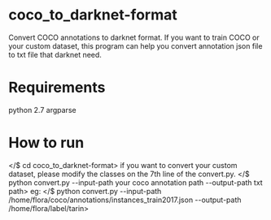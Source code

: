 # coco_to_darknet-format
Convert COCO annotations to darknet format. If you want to train COCO or your custom dataset, this program can help you convert annotation json file to txt file that darknet need.
# Requirements
python 2.7
argparse

# How to run
</$ cd coco_to_darknet-format>
if you want to convert your custom dataset, please modify the classes on the 7th line of the convert.py.
</$ python convert.py --input-path your coco annotation path --output-path txt path>
eg:
</$ python convert.py --input-path /home/flora/coco/annotations/instances_train2017.json --output-path /home/flora/label/tarin>
